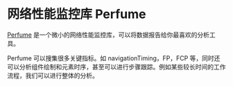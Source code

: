 # 网络性能监控库 Perfume 

[Perfume](https://github.com/Zizzamia/perfume.js/blob/master/README-zh_CN.md) 是一个微小的网络性能监控库，可以将数据报告给你最喜欢的分析工具。

Perfume 可以搜集很多关键指标。如 navigationTiming，FP，FCP 等，同时还可以分析组件绘制和元素时序，甚至可以进行步骤跟踪。例如某些较长时间的工作流程，我们可以进行整体的分析。



